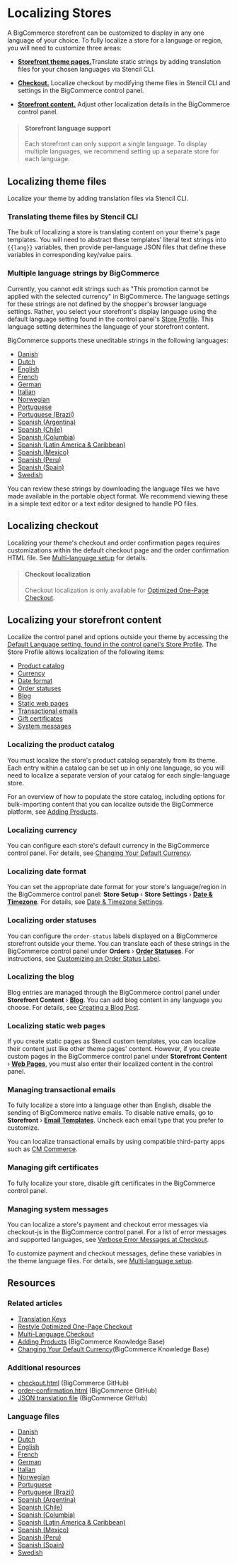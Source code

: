 # Localizing Stores



A BigCommerce storefront can be customized to display in any one language of your choice. To fully localize a store for a language or region, you will need to customize three areas:


* [**Storefront theme pages.**](#translating-theme-files-by-stencil-cli)Translate static strings by adding translation files for your chosen languages via Stencil CLI.

* [**Checkout.**](#localizing-checkout) Localize checkout by modifying theme files in Stencil CLI and settings in the BigCommerce control panel.

* [**Storefront content.**](#localizing-your-storefront-content) Adjust other localization details in the BigCommerce control panel.

<!-- theme: info -->
> #### Storefront language support
> Each storefront can only support a single language. To display multiple languages, we recommend setting up a separate store for each language.



## Localizing theme files

Localize your theme by adding translation files via Stencil CLI.

### Translating theme files by Stencil CLI

The bulk of localizing a store is translating content on your theme's page templates. You will need to abstract these templates' literal text strings into `{{lang}}` variables, then provide per-language JSON files that define these variables in corresponding key/value pairs.

### Multiple language strings by BigCommerce

Currently, you cannot edit strings such as "This promotion cannot be applied with the selected currency" in BigCommerce. The language settings for these strings are not defined by the shopper's browser language settings. Rather, you select your storefront's display language using the default language setting found in the control panel's [Store Profile](https://support.bigcommerce.com/s/article/Store-Profile-Settings#locale). This language setting determines the language of your storefront content.


BigCommerce supports these uneditable strings in the following languages:
* [Danish](https://raw.githubusercontent.com/bigcommerce/dev-docs/master/assets/json/da.json)
* [Dutch](https://raw.githubusercontent.com/bigcommerce/dev-docs/master/assets/json/nl.json)
* [English](https://raw.githubusercontent.com/bigcommerce/dev-docs/master/assets/json/en.json)
* [French](https://raw.githubusercontent.com/bigcommerce/dev-docs/master/assets/json/fr.json)
* [German](https://raw.githubusercontent.com/bigcommerce/dev-docs/master/assets/json/de.json)
* [Italian](https://raw.githubusercontent.com/bigcommerce/dev-docs/master/assets/json/it.json)
* [Norwegian](https://raw.githubusercontent.com/bigcommerce/dev-docs/master/assets/json/no.json)
* [Portuguese](https://raw.githubusercontent.com/bigcommerce/dev-docs/master/assets/json/pt.json)
* [Portuguese (Brazil)](https://raw.githubusercontent.com/bigcommerce/dev-docs/master/assets/json/pt-BR.json)
* [Spanish (Argentina)](https://raw.githubusercontent.com/bigcommerce/dev-docs/master/assets/json/es-AR.json)
* [Spanish (Chile)](https://raw.githubusercontent.com/bigcommerce/dev-docs/master/assets/json/es-CL.json)
* [Spanish (Columbia)](https://raw.githubusercontent.com/bigcommerce/dev-docs/master/assets/json/es-CO.json)
* [Spanish (Latin America & Caribbean)](https://raw.githubusercontent.com/bigcommerce/dev-docs/master/assets/json/es-419.json)
* [Spanish (Mexico)](https://raw.githubusercontent.com/bigcommerce/dev-docs/master/assets/json/es-MX.json)
* [Spanish (Peru)](https://raw.githubusercontent.com/bigcommerce/dev-docs/master/assets/json/es-PE.json)
* [Spanish (Spain)](https://raw.githubusercontent.com/bigcommerce/dev-docs/master/assets/json/es.json)
* [Swedish](https://raw.githubusercontent.com/bigcommerce/dev-docs/master/assets/json/sv.json)


You can review these strings by downloading the language files we have made available in the portable object format. We recommend viewing these in a simple text editor or a text editor designed to handle PO files.

## Localizing checkout

Localizing your theme's checkout and order confirmation pages requires customizations within the default checkout page and the order confirmation HTML file. See [Multi-language setup](/stencil-docs/localization/multi-language-checkout) for details.


<!-- theme: warning -->
> #### Checkout localization
> Checkout localization is only available for [Optimized One-Page Checkout](/stencil-docs/customizing-checkout/optimized-one-page-checkout).



## Localizing your storefront content

Localize the control panel and options outside your theme by accessing the [Default Language setting, found in the control panel's Store Profile](https://support.bigcommerce.com/s/article/Store-Profile-Settings#locale). The Store Profile allows localization of the following items:

* [Product catalog](#localizing-the-product-catalog)
* [Currency](#localizing-currency)
* [Date format](#localizing-date-format)
* [Order statuses](#localizing-order-statuses)
* [Blog](#localizing-the-blog)
* [Static web pages](#localizing-static-web-pages)
* [Transactional emails](#managing-transactional-emails)
* [Gift certificates](#managing-gift-certificates)
* [System messages](#managing-system-messages)

### Localizing the product catalog

You must localize the store's product catalog separately from its theme. Each entry within a catalog can be set up in only one language, so you will need to localize a separate version of your catalog for each single-language store.

For an overview of how to populate the store catalog, including options for bulk-importing content that you can localize outside the BigCommerce platform, see [Adding Products](https://support.bigcommerce.com/s/article/Adding-Products-v3).

### Localizing currency
You can configure each store's default currency in the BigCommerce control panel. For details, see [Changing Your Default Currency](https://support.bigcommerce.com/s/article/Managing-Currencies#default).

### Localizing date format
You can set the appropriate date format for your store's language/region in the BigCommerce control panel: **Store Setup** › **Store Settings** › [**Date & Timezone**](http://login.bigcommerce.com/deep-links/manage/settings/store). For details, see [Date & Timezone Settings](https://support.bigcommerce.com/s/article/Store-Settings#date-time).

### Localizing order statuses
You can configure the `order-status` labels displayed on a BigCommerce storefront outside your theme. You can translate each of these strings in the BigCommerce control panel under **Orders** ›
 [**Order Statuses**](http://login.bigcommerce.com/deep-links/manage/orders/order-statuses). For instructions, see [Customizing an Order Status Label](https://support.bigcommerce.com/s/article/Order-Statuses#rename).

### Localizing the blog
Blog entries are managed through the BigCommerce control panel under **Storefront Content** ›
 [**Blog**](https://login.mybigcommerce.com/manage/content/blog). You can add blog content in any language you choose. For details, see [Creating a Blog Post](https://support.bigcommerce.com/s/article/Using-the-Built-In-Blog#creating-post).

### Localizing static web pages
If you create static pages as Stencil custom templates, you can localize their content just like other theme pages' content. However, if you create custom pages in the BigCommerce control panel under **Storefront Content** › [**Web Pages**](http://login.bigcommerce.com/deep-links/manage/content/pages), you must also enter their localized content in the control panel.

### Managing transactional emails

To fully localize a store into a language other than English, disable the sending of BigCommerce native emails. To disable native emails, go to **Storefront** › [**Email Templates**](http://login.bigcommerce.com/deep-links/manage/storefront-manager/email-templates). Uncheck each email type that you prefer to customize.

You can localize transactional emails by using compatible third-party apps such as [CM Commerce](https://www.bigcommerce.com/apps/cm-commerce/).

### Managing gift certificates

To fully localize your store, disable gift certificates in the BigCommerce control panel.

### Managing system messages
You can localize a store's payment and checkout error messages via checkout-js in the BigCommerce control panel. For a list of error messages and supported languages, see [Verbose Error Messages at Checkout](https://support.bigcommerce.com/s/article/Optimized-Single-Page-Checkout#verbose).

To customize payment and checkout messages, define these variables in the theme language files. For details, see [Multi-language setup](/stencil-docs/localization/multi-language-checkout#multi-language-setup).


## Resources

### Related articles

* [Translation Keys](/stencil-docs/localization/translation-keys)
* [Restyle Optimized One-Page Checkout](/stencil-docs/customizing-checkout/optimized-one-page-checkout)
* [Multi-Language Checkout](/stencil-docs/localization/multi-language-checkout)
* [Adding Products](https://support.bigcommerce.com/s/article/Adding-Products-v3) (BigCommerce Knowledge Base)
* [Changing Your Default Currency](https://support.bigcommerce.com/s/article/Managing-Currencies#default)(BigCommerce Knowledge Base)

### Additional resources

* [checkout.html](https://github.com/bigcommerce/cornerstone/blob/master/templates/pages/checkout.html) (BigCommerce GitHub)
* [order-confirmation.html](https://github.com/bigcommerce/cornerstone/blob/master/templates/pages/order-confirmation.html) (BigCommerce GitHub)
* [JSON translation file](https://github.com/bigcommerce/cornerstone/tree/master/lang) (BigCommerce GitHub)

### Language files

* [Danish](https://raw.githubusercontent.com/bigcommerce/dev-docs/master/assets/json/da.json)
* [Dutch](https://raw.githubusercontent.com/bigcommerce/dev-docs/master/assets/json/nl.json)
* [English](https://raw.githubusercontent.com/bigcommerce/dev-docs/master/assets/json/en.json)
* [French](https://raw.githubusercontent.com/bigcommerce/dev-docs/master/assets/json/fr.json)
* [German](https://raw.githubusercontent.com/bigcommerce/dev-docs/master/assets/json/de.json)
* [Italian](https://raw.githubusercontent.com/bigcommerce/dev-docs/master/assets/json/it.json)
* [Norwegian](https://raw.githubusercontent.com/bigcommerce/dev-docs/master/assets/json/no.json)
* [Portuguese](https://raw.githubusercontent.com/bigcommerce/dev-docs/master/assets/json/pt.json)
* [Portuguese (Brazil)](https://raw.githubusercontent.com/bigcommerce/dev-docs/master/assets/json/pt-BR.json)
* [Spanish (Argentina)](https://raw.githubusercontent.com/bigcommerce/dev-docs/master/assets/json/es-AR.json)
* [Spanish (Chile)](https://raw.githubusercontent.com/bigcommerce/dev-docs/master/assets/json/es-CL.json)
* [Spanish (Columbia)](https://raw.githubusercontent.com/bigcommerce/dev-docs/master/assets/json/es-CO.json)
* [Spanish (Latin America & Caribbean)](https://raw.githubusercontent.com/bigcommerce/dev-docs/master/assets/json/es-419.json)
* [Spanish (Mexico)](https://raw.githubusercontent.com/bigcommerce/dev-docs/master/assets/json/es-MX.json)
* [Spanish (Peru)](https://raw.githubusercontent.com/bigcommerce/dev-docs/master/assets/json/es-PE.json)
* [Spanish (Spain)](https://raw.githubusercontent.com/bigcommerce/dev-docs/master/assets/json/es.json)
* [Swedish](https://raw.githubusercontent.com/bigcommerce/dev-docs/master/assets/json/sv.json)
